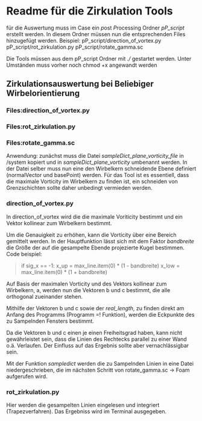 # Readme für die Zirkulation Tools
für die Auswertung muss im Case ein *p*ost *P*rocessing Ordner *pP_script* erstellt werden. In diesem Ordner müssen nun die entsprechenden Files hinzugefügt werden. Beispiel: 
pP_script/direction_of_vortex.py
pP_script/rot_zirkulation.py
pP_script/rotate_gamma.sc

Die Tools müssen aus dem pP_script Ordner mit *./* gestartet werden. Unter Umständen muss vorher noch chmod +x angewandt werden


## Zirkulationsauswertung bei Beliebiger Wirbelorientierung
### Files:direction_of_vortex.py
### Files:rot_zirkulation.py
### Files:rotate_gamma.sc

Anwendung: zunächst muss die Datei *sampleDict_plane_vorticity_file* in /system kopiert und in *sampleDict_plane_vorticity* umbenannt werden. In der Datei selber muss nun eine den Wirbelkern schneidende Ebene definiert (normalVector und basePoint) werden.
Für das Tool ist es essentiell, dass die maximale Vorticity im Wirbelkern zu finden ist, ein schneiden von Grenzschichten sollte daher unbedingt vermieden werden. 

### direction_of_vortex.py
In direction_of_vortex wird die die maximale Voriticity bestimmt und ein Vektor kollinear zum Wirbelkern bestimmt. 

Um die Genauigkeit zu erhöhen, kann die Vorticity über eine Bereich gemittelt werden. In der Hauptfunktion lässt sich mit dem Faktor *bandbreite* die Größe der auf die gesampelte Ebende projezierte Kugel bestimmen. Code beispiel:
>    if sig_x == -1:
>        x_up = max_line.item(0) * (1 - bandbreite)
>        x_low = max_line.item(0) * (1 + bandbreite)


Auf Basis der maximalen Vorticity und des Vektors kollinear zum Wirbelkern, a, werden nun die Vektoren b und c bestimmt, die alle orthogonal zueinander stehen. 

Mithilfe der Vektoren b und c sowie der *real_length*, zu finden direkt am Anfang des Programms (Programm =! Funktion), werden die Eckpunkte des zu Sampelnden Fensters bestimmt.

Da die Vektoren b und c einen je einen Freiheitsgrad haben, kann nicht gewährleistet sein, dass die Linien des Rechtecks parallel zu einer Wand o.ä. Verlaufen. Der Einfluss auf das Ergebnis sollte aber vernachlässigbar sein. 

Mit der Funktion *sampledict* werden die zu Sampelnden Linien in eine Datei niedergeschrieben, die im nächsten Schritt von rotate_gamma.sc -> Foam aufgerufen wird. 

### rot_zirkulation.py
Hier werden die gesampelten Linien eingelesen und integriert (Trapezverfahren). Das Ergebniss wird im Terminal ausgegeben.
